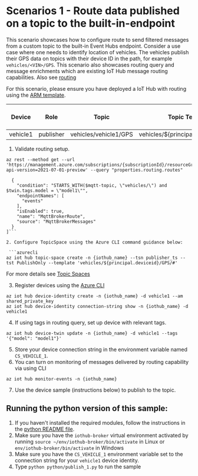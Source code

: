 # Scenarios 1 - Route data published on a topic to the built-in-endpoint

This scenario showcases how to configure route to send filtered messages from a custom topic to the built-in Event Hubs endpoint. Consider a use case where one needs to identify location of vehicles. The vehicles publish their GPS data on topics with their device ID in the path, for example `vehicles/<VIN>/GPS`. This scenario also showcases routing query and message enrichments which are existing IoT Hub message routing capabilities. Also see [routing](https://github.com/Azure/IoTHubMQTTBrokerPreviewSamples#message-routing-for-mqtt-broker-enabled-iot-hubs)

For this scenario, please ensure you have deployed a IoT Hub with routing using the [ARM template](https://github.com/prashmo/azure-quickstart-templates/tree/master/quickstarts/microsoft.devices/iothub-mqtt-broker-route-messages).

| Device | Role| Topic | Topic Template | Topic Space Type|
| -------- | --------------- |---------- |---------- |---------- |
| vehicle1 | publisher | vehicles/vehicle1/GPS | vehicles/${principal.deviceid}/GPS/# | PublishOnly|

1. Validate routing setup. 
```azurecli
az rest --method get --url 'https://management.azure.com/subscriptions/{subscriptionId}/resourceGroups/{resourceGroupName}/providers/Microsoft.Devices/IotHubs/{iothubName}?api-version=2021-07-01-preview' --query "properties.routing.routes"
```
```[
  {
    "condition": "STARTS_WITH($mqtt-topic, \"vehicles/\") and $twin.tags.model = \"model1\"",
    "endpointNames": [
      "events"
    ],
    "isEnabled": true,
    "name": "MqttBrokerRoute",
    "source": "MqttBrokerMessages"
  }
]```

2. Configure TopicSpace using the Azure CLI command guidance below:

 ```azurecli
az iot hub topic-space create -n {iothub_name} --tsn publisher_ts --tst PublishOnly --template 'vehicles/${principal.deviceid}/GPS/#'
```

  For more details see [Topic Spaces](https://github.com/Azure/IoTHubMQTTBrokerPreviewSamples#topic-spaces)

3. Register devices using the [Azure CLI](https://docs.microsoft.com/cli/azure/iot/hub/device-identity?view=azure-cli-latest#az_iot_hub_device_identity_create)

```azure cli
az iot hub device-identity create -n {iothub_name} -d vehicle1 --am shared_private_key
az iot hub device-identity connection-string show -n {iothub_name} -d vehicle1
```
4. If using tags in routing query, set up device with relevant tags.
```azure cli
az iot hub device-twin update -n {iothub_name} -d vehicle1 --tags '{"model": "model1"}'
```
5. Store your device connection string in the environment variable named `CS_VEHICLE_1`.
6. You can turn on monitoring of messages delivered by routing capability via using CLI 
```azure cli
az iot hub monitor-events -n {iothub_name}
```
7. Use the device sample (instructions below) to publish to the topic.


## Running the python version of this sample:

1. If you haven't installed the required modules, follow the instructions in the [python README file](../python/README.md).
2. Make sure you have the `iothub-broker` virtual environment activated by running `source ~/env/iothub-broker/bin/activate` in Linux or `env/iothub-broker/bin/activate` in Windows 
3. Make sure you have the `CS_VEHICLE_1` environment variable set to the connection string for your `vehicle1` device identity.
4. Type `python python/publish_1.py` to run the sample

